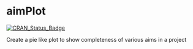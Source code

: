 # aimPlot

[![CRAN_Status_Badge](http://www.r-pkg.org/badges/version/aimPlot)](http://cran.r-project.org/package=aimPlot)

Create a pie like plot to show completeness of various aims in a project
